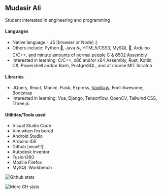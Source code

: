 ## Mudasir Ali

Student interested in engineering and programming

#### Languages
- Native language - JS [browser or Node] :)
- Others include: Python 🐍, Java ☕, HTML5/CSS3, MySQL 🐘, Arduino C/C++, and minute amounts of normal people C & 6502 Assembly
- Interested in learning: C/C++, x86 and/or x64 Assembly, Rust, Kotlin, C#, Powershell and/or Bash, PostgreSQL, and of course MIT Scratch

#### Libraries
- JQuery, React, Manim, Flask, Express, [Vanilla.js](http://vanilla-js.com/), Font-Awesome, Bootstrap
- Interested in learning: Vue, Django, Tensorflow, OpenCV, Tailwind CSS, Three.js

#### Utilities/Tools used
- Visual Studio Code
- ~~Vim when I'm bored~~
- Android Studio
- Arduino IDE
- Github [wow!!!]
- Autodesk Inventor
- Fusion360
- Mozilla Firefox
- MySQL Workbench

![Github stats](https://github-readme-stats.vercel.app/api?username=mud-ali&show_icons=true&count_private=true&theme=dark&hide_rank=true&disable_animations=true&custom_title=mud-ali)


![More GH stats](https://github-readme-stats.vercel.app/api/top-langs/?username=mud-ali&theme=dark "top languages")
